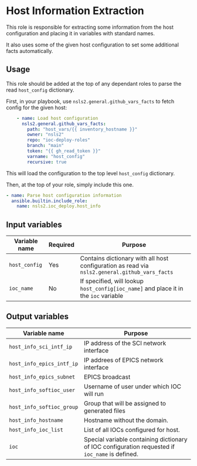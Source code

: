 # Host Information Extraction

This role is responsible for extracting some information from the host configuration and placing it in variables with standard names.

It also uses some of the given host configuration to set some additional facts automatically.

## Usage

This role should be added at the top of any dependant roles to parse the read `host_config` dictionary.

First, in your playbook, use `nsls2.general.github_vars_facts` to fetch config for the given host:

```Yaml
    - name: Load host configuration
      nsls2.general.github_vars_facts:
        path: "host_vars/{{ inventory_hostname }}"
        owner: "nsls2"
        repo: "ioc-deploy-roles"
        branch: "main"
        token: "{{ gh_read_token }}"
        varname: "host_config"
        recursive: true
```

This will load the configuration to the top level `host_config` dictionary.

Then, at the top of your role, simply include this one.

```Yaml
- name: Parse host configuration information
  ansible.builtin.include_role:
    name: nsls2.ioc_deploy.host_info
```

## Input variables

Variable name | Required | Purpose
--------------|-----------|----------
`host_config` | Yes | Contains dictionary with all host configuration as read via `nsls2.general.github_vars_facts`
`ioc_name` | No | If specified, will lookup `host_config[ioc_name]` and place it in the `ioc` variable

## Output variables

Variable name | Purpose
------------|--------------
`host_info_sci_intf_ip` | IP address of the SCI network interface
`host_info_epics_intf_ip` | IP addrees of EPICS network interface
`host_info_epics_subnet` | EPICS broadcast
`host_info_softioc_user` | Username of user under which IOC will run
`host_info_softioc_group` | Group that will be assigned to generated files
`host_info_hostname` | Hostname without the domain.
`host_info_ioc_list` | List of all IOCs configured for host.
`ioc` | Special variable containing dictionary of IOC configuration requested if `ioc_name` is defined.